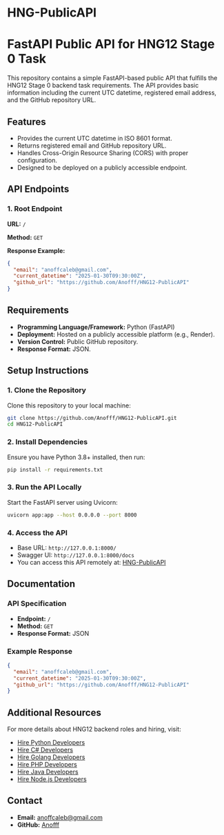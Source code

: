 # HNG-PublicAPI

# FastAPI Public API for HNG12 Stage 0 Task

This repository contains a simple FastAPI-based public API that fulfills the HNG12 Stage 0 backend task requirements. The API provides basic information including the current UTC datetime, registered email address, and the GitHub repository URL.

## Features

- Provides the current UTC datetime in ISO 8601 format.
- Returns registered email and GitHub repository URL.
- Handles Cross-Origin Resource Sharing (CORS) with proper configuration.
- Designed to be deployed on a publicly accessible endpoint.

## API Endpoints

### **1. Root Endpoint**
**URL:** `/`

**Method:** `GET`

**Response Example:**
```json
{
  "email": "anoffcaleb@gmail.com",
  "current_datetime": "2025-01-30T09:30:00Z",
  "github_url": "https://github.com/Anofff/HNG12-PublicAPI"
}
```

## Requirements

- **Programming Language/Framework:** Python (FastAPI)
- **Deployment:** Hosted on a publicly accessible platform (e.g., Render).
- **Version Control:** Public GitHub repository.
- **Response Format:** JSON.

## Setup Instructions

### **1. Clone the Repository**
Clone this repository to your local machine:
```bash
git clone https://github.com/Anofff/HNG12-PublicAPI.git
cd HNG12-PublicAPI
```

### **2. Install Dependencies**
Ensure you have Python 3.8+ installed, then run:
```bash
pip install -r requirements.txt
```

### **3. Run the API Locally**
Start the FastAPI server using Uvicorn:
```bash
uvicorn app:app --host 0.0.0.0 --port 8000
```

### **4. Access the API**
- Base URL: `http://127.0.0.1:8000/`
- Swagger UI: `http://127.0.0.1:8000/docs`
- You can access this API remotely at: [HNG-PublicAPI](https://hng-publicapi.onrender.com)

## Documentation

### API Specification
- **Endpoint:** `/`
- **Method:** `GET`
- **Response Format:** JSON

### Example Response
```json
{
  "email": "anoffcaleb@gmail.com",
  "current_datetime": "2025-01-30T09:30:00Z",
  "github_url": "https://github.com/Anofff/HNG12-PublicAPI"
}
```

## Additional Resources

For more details about HNG12 backend roles and hiring, visit:
- [Hire Python Developers](https://hng.tech/hire/python-developers)
- [Hire C# Developers](https://hng.tech/hire/csharp-developers)
- [Hire Golang Developers](https://hng.tech/hire/golang-developers)
- [Hire PHP Developers](https://hng.tech/hire/php-developers)
- [Hire Java Developers](https://hng.tech/hire/java-developers)
- [Hire Node.js Developers](https://hng.tech/hire/nodejs-developers)

## Contact

- **Email:** anoffcaleb@gmail.com
- **GitHub:** [Anofff](https://github.com/Anofff)



